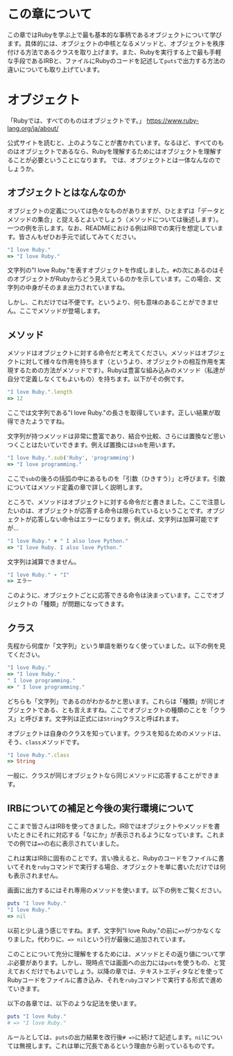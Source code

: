 # この章について

この章ではRubyを学ぶ上で最も基本的な事柄であるオブジェクトについて学びます。具体的には、オブジェクトの中核となるメソッドと、オブジェクトを秩序付ける方法であるクラスを取り上げます。また、Rubyを実行する上で最も手軽な手段であるIRBと、ファイルにRubyのコードを記述して`puts`で出力する方法の違いについても取り上げています。

# オブジェクト

「Rubyでは、すべてのものはオブジェクトです。」
https://www.ruby-lang.org/ja/about/

公式サイトを読むと、上のようなことが書かれています。なるほど、すべてのものはオブジェクトであるなら、Rubyを理解するためにはオブジェクトを理解することが必要ということになります。
では、オブジェクトとは一体なんなのでしょうか。

## オブジェクトとはなんなのか

オブジェクトの定義については色々なものがありますが、ひとまずは「データとメソッドの集合」と捉えるとよいでしょう（メソッドについては後述します）。
一つの例を示します。なお、READMEにおける例はIRBでの実行を想定しています。皆さんもぜひお手元で試してみてください。

```ruby
"I love Ruby."
=> "I love Ruby."
```

文字列の"I love Ruby."を表すオブジェクトを作成しました。`#`の次にあるのはそのオブジェクトがRubyからどう見えているのかを示しています。この場合、文字列の中身がそのまま出力されていますね。

しかし、これだけでは不便です。というより、何も意味のあることができません。ここでメソッドが登場します。

## メソッド

メソッドはオブジェクトに対する命令だと考えてください。メソッドはオブジェクトに対して様々な作用を持ちます（というより、オブジェクトの相互作用を実現するための方法がメソッドです）。Rubyは豊富な組み込みのメソッド（私達が自分で定義しなくてもよいもの）を持ちます。以下がその例です。

```ruby
"I love Ruby.".length
=> 12
```

ここでは文字列である"I love Ruby."の長さを取得しています。正しい結果が取得できたようですね。

文字列が持つメソッドは非常に豊富であり、結合や比較、さらには置換など思いつくことはたいていできます。例えば置換には`sub`を用います。

```ruby
"I love Ruby.".sub('Ruby', 'programming')
=> "I love programming."
```

ここで`sub`の後ろの括弧の中にあるものを「引数（ひきすう）」と呼びます。引数についてはメソッド定義の章で詳しく説明します。

ところで、メソッドはオブジェクトに対する命令だと書きました。ここで注意したいのは、オブジェクトが応答する命令は限られているということです。オブジェクトが応答しない命令はエラーになります。例えば、文字列は加算可能ですが…

```ruby
"I love Ruby." + " I also love Python."
=> "I love Ruby. I also love Python."
```

文字列は減算できません。

```ruby
"I love Ruby." - "I"
=> エラー
```

このように、オブジェクトごとに応答できる命令は決まっています。ここでオブジェクトの「種類」が問題になってきます。

## クラス

先程から何度か「文字列」という単語を断りなく使っていました。以下の例を見てください。

```ruby
"I love Ruby."
=> "I love Ruby."
" I love programming."
=> " I love programming."
```

どちらも「文字列」であるのがわかるかと思います。これらは「種類」が同じオブジェクトである、とも言えますね。ここでオブジェクトの種類のことを「クラス」と呼びます。文字列は正式には`String`クラスと呼ばれます。

オブジェクトは自身のクラスを知っています。クラスを知るためのメソッドは、そう、`class`メソッドです。

```ruby
"I love Ruby.".class
=> String
```

一般に、クラスが同じオブジェクトなら同じメソッドに応答することができます。

## IRBについての補足と今後の実行環境について

ここまで皆さんはIRBを使ってきました。IRBではオブジェクトやメソッドを書いたときにそれに対応する「なにか」が表示されるようになっています。これまでの例では`=>`の右に表示されていました。

これは実はIRBに固有のことです。言い換えると、Rubyのコードをファイルに書いてそれを`ruby`コマンドで実行する場合、オブジェクトを単に書いただけでは何も表示されません。

画面に出力するにはそれ専用のメソッドを使います。以下の例をご覧ください。

```ruby
puts "I love Ruby."
"I love Ruby."
=> nil
```

以前と少し違う感じですね。まず、文字列"I love Ruby."の前に`=>`がつかなくなりました。代わりに、`=> nil`という行が最後に追加されています。

このことについて充分に理解をするためには、メソッドとその返り値について学ぶ必要があります。しかし、現時点では画面への出力には`puts`を使うもの、と覚えておくだけでもよいでしょう。以降の章では、テキストエディタなどを使ってRubyコードをファイルに書き込み、それを`ruby`コマンドで実行する形式で進めていきます。

以下の各章では、以下のような記法を使います。

```ruby
puts "I love Ruby."
# => "I love Ruby."
```

ルールとしては、`puts`の出力結果を改行後`# =>`に続けて記述します。`nil`については無視します。これは単に冗長であるという理由から削っているものです。
